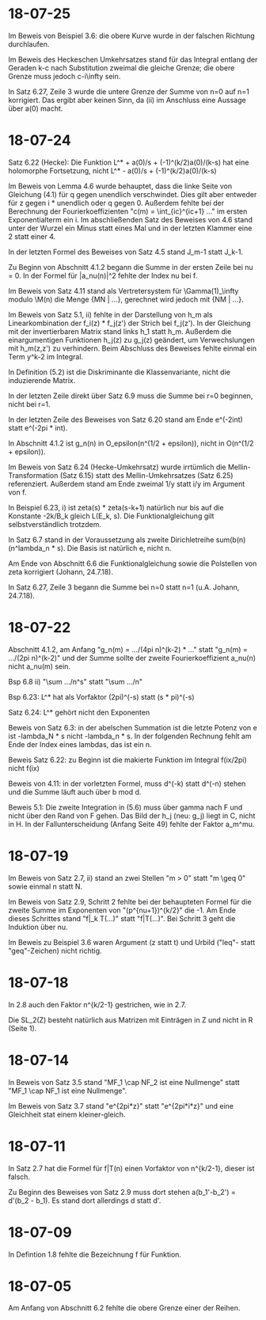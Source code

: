 # 18-07-25
Im Beweis von Beispiel 3.6: die obere Kurve wurde in der falschen Richtung durchlaufen.

Im Beweis des Heckeschen Umkehrsatzes stand für das Integral entlang der Geraden k-c nach Substitution zweimal die gleiche Grenze; die obere Grenze muss jedoch c-i\infty sein.

In Satz 6.27, Zeile 3 wurde die untere Grenze der Summe von n=0 auf n=1 korrigiert. Das ergibt aber keinen Sinn, da (ii) im Anschluss eine Aussage über a(0) macht.

# 18-07-24
Satz 6.22 (Hecke): Die Funktion L^* + a(0)/s + (-1)^(k/2)a(0)/(k-s) hat eine holomorphe Fortsetzung, nicht L^* - a(0)/s + (-1)^(k/2)a(0)/(k-s)

Im Beweis von Lemma 4.6 wurde behauptet, dass die linke Seite von Gleichung (4.1) für q gegen unendlich verschwindet. Dies gilt aber entweder für z gegen i * unendlich oder q gegen 0. Außerdem fehlte bei der Berechnung der Fourierkoeffizienten "c(m) = \int_{ic}^{ic+1} ..." im ersten Exponentialterm ein i. Im abschließenden Satz des Beweises von 4.6 stand unter der Wurzel ein Minus statt eines Mal und in der letzten Klammer eine 2 statt einer 4.

In der letzten Formel des Beweises von Satz 4.5 stand J_m-1 statt J_k-1.

Zu Beginn von Abschnitt 4.1.2 begann die Summe in der ersten Zeile bei nu = 0. In der Formel für |a_nu(n)|^2 fehlte der Index nu bei f.

Im Beweis von Satz 4.11 stand als Vertretersystem für \Gamma(1)_\infty modulo \M(n) die Menge {MN | ...}, gerechnet wird jedoch mit {NM | ...}.

Im Beweis von Satz 5.1, ii) fehlte in der Darstellung von h_m als Linearkombination der f_i(z) * f_j(z') der Strich bei f_j(z'). In der Gleichung mit der invertierbaren Matrix stand links h_1 statt h_m. Außerdem die einargumentigen Funktionen h_j(z) zu g_j(z) geändert, um Verwechslungen mit h_m(z,z') zu verhindern. Beim Abschluss des Beweises fehlte einmal ein Term y^k-2 im Integral.

In Definition (5.2) ist die Diskriminante die Klassenvariante, nicht die induzierende Matrix.

In der letzten Zeile direkt über Satz 6.9 muss die Summe bei r=0 beginnen, nicht bei r=1.

In der letzten Zeile des Beweises von Satz 6.20 stand am Ende e^(-2int) statt e^(-2pi * int).

In Abschnitt 4.1.2 ist g_n(n) in O_epsilon(n^(1/2 + epsilon)), nicht in O(n^(1/2 + epsilon)).

Im Beweis von Satz 6.24 (Hecke-Umkehrsatz) wurde irrtümlich die Mellin-Transformation (Satz 6.15) statt des Mellin-Umkehrsatzes (Satz 6.25) referenziert. Außerdem stand am Ende zweimal 1/y statt i/y im Argument von f.

In Beispiel 6.23, i) ist zeta(s) * zeta(s-k+1) natürlich nur bis auf die Konstante -2k/B_k gleich L(E\_k, s). Die Funktionalgleichung gilt selbstverständlich trotzdem.

In Satz 6.7 stand in der Voraussetzung als zweite Dirichletreihe sum(b(n)(n^lambda_n * s). Die Basis ist natürlich e, nicht n.

Am Ende von Abschnitt 6.6 die Funktionalgleichung sowie die Polstellen von zeta korrigiert (Johann, 24.7.18).

In Satz 6.27, Zeile 3 begann die Summe bei n=0 statt n=1 (u.A. Johann, 24.7.18).

# 18-07-22
Abschnitt 4.1.2, am Anfang "g_n(m) = .../(4pi n)^(k-2) * ..." statt "g_n(m) = .../(2pi n)^(k-2)" und der Summe sollte der zweite Fourierkoeffizient a_nu(n) nicht a_nu(m) sein.

Bsp 6.8 ii) "\sum .../n^s" statt "\sum .../n"

Bsp 6.23: L^* hat als Vorfaktor (2pi)^(-s) statt (s * pi)^(-s)

Satz 6.24: L^* gehört nicht den Exponenten

Beweis von Satz 6.3: in der abelschen Summation ist die letzte Potenz von e ist -lambda_N * s nicht -lambda_n * s.
In der folgenden Rechnung fehlt am Ende der Index eines lambdas, das ist ein n.

Beweis Satz 6.22: zu Beginn ist die makierte Funktion im Integral f(ix/2pi) nicht f(ix)

Beweis von 4.11: in der vorletzten Formel, muss d^(-k) statt d^(-n) stehen und die Summe läuft auch über b mod d.

Beweis 5.1: Die zweite Integration in (5.6) muss über gamma nach F und nicht über den Rand von F gehen.
Das Bild der h_j (neu: g_j) liegt in C, nicht in H.
In der Fallunterscheidung (Anfang Seite 49) fehlte der Faktor a_m^mu.

# 18-07-19
Im Beweis von Satz 2.7, ii) stand an zwei Stellen "m > 0" statt "m \geq 0" sowie einmal n statt N.

Im Beweis von Satz 2.9, Schritt 2 fehlte bei der behaupteten Formel für die zweite Summe im Exponenten von "(p^{nu+1})^{k/2}" die -1. Am Ende dieses Schrittes stand "f|\_k T(...)" statt "f|T(...)". Bei Schritt 3 geht die Induktion über nu.

Im Beweis zu Beispiel 3.6 waren Argument (z statt t) und Urbild ("leq"- statt "geq"-Zeichen) nicht richtig.

# 18-07-18
In 2.8 auch den Faktor n^{k/2-1} gestrichen, wie in 2.7.

Die SL_2(Z) besteht natürlich aus Matrizen mit Einträgen in Z und nicht in R (Seite 1).

# 18-07-14
In Beweis von Satz 3.5 stand "MF_1 \cap NF_2 ist eine Nullmenge" statt "MF_1 \cap NF_1 ist eine Nullmenge".

Im Beweis von Satz 3.7 stand "e^{2pi\*z}" statt "e^{2pi\*i\*z}" und eine Gleichheit stat einem kleiner-gleich.

# 18-07-11
In Satz 2.7 hat die Formel für f|T(n) einen Vorfaktor von n^{k/2-1}, dieser ist falsch.

Zu Beginn des Beweises von Satz 2.9 muss dort stehen a(b_1'-b_2') = d'(b_2 - b_1). Es stand dort allerdings d statt d'.

# 18-07-09
In Defintion 1.8 fehlte die Bezeichnung f für Funktion.

# 18-07-05
Am Anfang von Abschnitt 6.2 fehlte die obere Grenze einer der Reihen.
